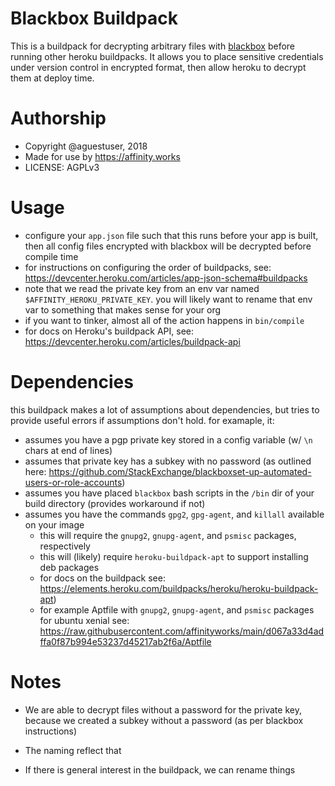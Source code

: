 # Blackbox Buildpack

This is a buildpack for decrypting arbitrary files with [blackbox](https://github.com/StackExchange/blackbox) before running other heroku buildpacks. It allows you to place sensitive credentials under version control in encrypted format, then allow heroku to decrypt them at deploy time.

# Authorship

* Copyright @aguestuser, 2018
* Made for use by https://affinity.works
* LICENSE: AGPLv3

# Usage

- configure your `app.json` file such that this runs before your app is built, then all config files encrypted with blackbox will be decrypted before compile time
- for instructions on configuring the order of buildpacks, see: https://devcenter.heroku.com/articles/app-json-schema#buildpacks
- note that we read the private key from an env var named `$AFFINITY_HEROKU_PRIVATE_KEY`. you will likely want to rename that env var to something that makes sense for your org
- if you want to tinker, almost all of the action happens in `bin/compile`
- for docs on Heroku's buildpack API, see: https://devcenter.heroku.com/articles/buildpack-api

# Dependencies

this buildpack makes a lot of assumptions about dependencies, but tries to provide useful errors if assumptions don't hold. for examaple, it:

- assumes you have a pgp private key stored in a config variable (w/ `\n` chars at end of lines)
- assumes that private key has a subkey with no password (as outlined here: https://github.com/StackExchange/blackboxset-up-automated-users-or-role-accounts)
- assumes you have placed `blackbox` bash scripts in the `/bin` dir of your build directory (provides workaround if not)
- assumes you have the commands `gpg2`, `gpg-agent`, and `killall` available on your image
  - this will require the `gnupg2`, `gnupg-agent`, and `psmisc` packages, respectively
   - this will (likely) require `heroku-buildpack-apt` to support installing deb packages
   - for docs on the buildpack see: https://elements.heroku.com/buildpacks/heroku/heroku-buildpack-apt)
   - for example Aptfile with `gnupg2`, `gnupg-agent`, and `psmisc` packages for ubuntu xenial see: https://raw.githubusercontent.com/affinityworks/main/d067a33d4adffa0f87b994e53237d45217ab2f6a/Aptfile


#  Notes

* We are able to decrypt files without a password for the private key, because we created a subkey without a password (as per blackbox instructions)

* The naming reflect that
* If there is general interest in the buildpack, we can rename things
